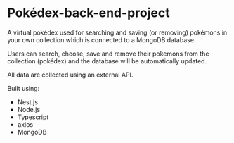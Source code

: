 # Pokédex-back-end-project

A virtual pokédex used for searching and saving (or removing) pokémons in your own collection which is connected to a MongoDB database.

Users can search, choose, save and remove their pokemons from the collection (pokédex) and the database will be automatically updated.

All data are collected using an external API.

Built using:

- Nest.js
- Node.js
- Typescript
- axios
- MongoDB

